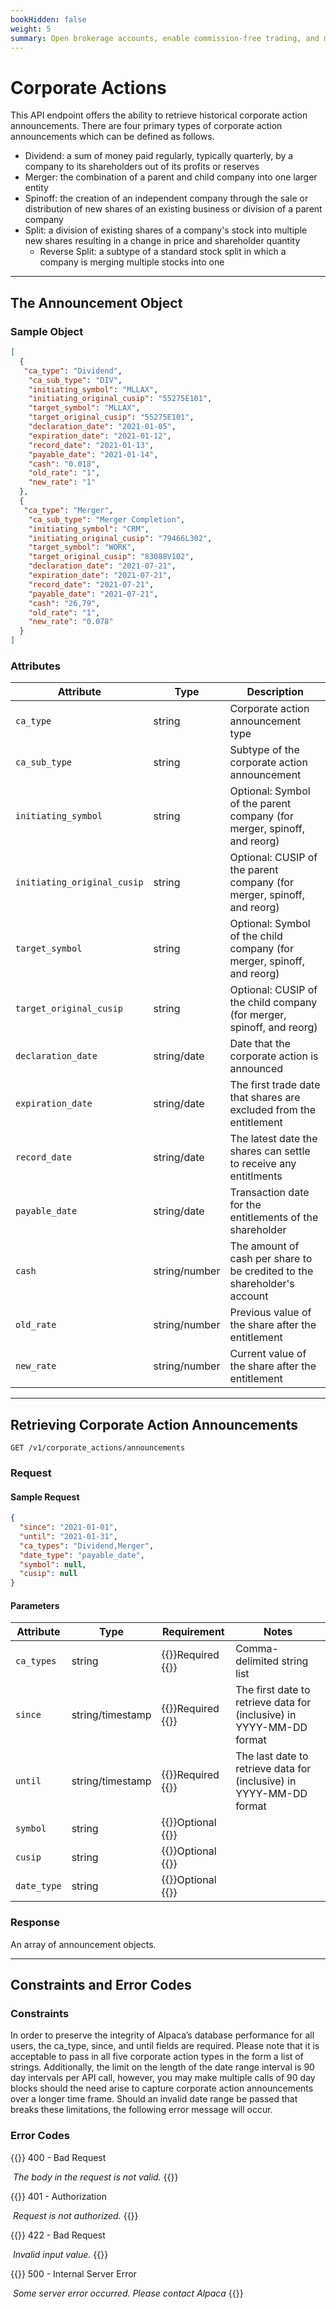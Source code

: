 ```yaml
---
bookHidden: false
weight: 5
summary: Open brokerage accounts, enable commission-free trading, and manage the ongoing user experience with Alpaca Broker API
---
```


# Corporate Actions

This API endpoint offers the ability to retrieve historical corporate action announcements. There are four primary types of corporate action announcements which can be defined as follows.

- Dividend: a sum of money paid regularly, typically quarterly, by a company to its shareholders out of its profits or reserves
- Merger: the combination of a parent and child company into one larger entity
- Spinoff: the creation of an independent company through the sale or distribution of new shares of an existing business or division of a parent company
- Split: a division of existing shares of a company's stock into multiple new shares resulting in a change in price and shareholder quantity
  - Reverse Split: a subtype of a standard stock split in which a company is merging multiple stocks into one

---
## **The Announcement Object**

### Sample Object

``` json
[
  {
   "ca_type": "Dividend",
    "ca_sub_type": "DIV",
    "initiating_symbol": "MLLAX",
    "initiating_original_cusip": "55275E101",
    "target_symbol": "MLLAX",
    "target_original_cusip": "55275E101",
    "declaration_date": "2021-01-05",
    "expiration_date": "2021-01-12",
    "record_date": "2021-01-13",
    "payable_date": "2021-01-14",
    "cash": "0.018",
    "old_rate": "1",
    "new_rate": "1"
  },
  {
   "ca_type": "Merger",
    "ca_sub_type": "Merger Completion",
    "initiating_symbol": "CRM",
    "initiating_original_cusip": "79466L302",
    "target_symbol": "WORK",
    "target_original_cusip": "83088V102",
    "declaration_date": "2021-07-21",
    "expiration_date": "2021-07-21",
    "record_date": "2021-07-21",
    "payable_date": "2021-07-21",
    "cash": "26,79",
    "old_rate": "1",
    "new_rate": "0.078"
  }
]
```

### Attributes

| Attribute                   | Type          | Description                                                                       |
| --------------------------- | ------------- | --------------------------------------------------------------------------------- |
| `ca_type`                   | string        | Corporate action announcement type                                                |
| `ca_sub_type`               | string        | Subtype of the corporate action announcement                                      |
| `initiating_symbol`         | string        | Optional: Symbol of the parent company (for merger, spinoff, and reorg)           |
| `initiating_original_cusip` | string        | Optional: CUSIP of the parent company (for merger, spinoff, and reorg)            |
| `target_symbol`             | string        | Optional: Symbol of the child company (for merger, spinoff, and reorg)            |
| `target_original_cusip`     | string        | Optional: CUSIP of the child company (for merger, spinoff, and reorg)             |
| `declaration_date`          | string/date   | Date that the corporate action is announced                                       |
| `expiration_date`           | string/date   | The first trade date that shares are excluded from the entitlement                |
| `record_date`               | string/date   | The latest date the shares can settle to receive any entitlments                  |
| `payable_date`              | string/date   | Transaction date for the entitlements of the shareholder                          |
| `cash`                      | string/number | The amount of cash per share to be credited to the shareholder's account          |
| `old_rate`                  | string/number | Previous value of the share after the entitlement                                 |
| `new_rate`                  | string/number | Current value of the share after the entitlement                                  |

---

## **Retrieving Corporate Action Announcements**

`GET /v1/corporate_actions/announcements`

### Request

#### Sample Request

```json
{
  "since": "2021-01-01",
  "until": "2021-01-31",
  "ca_types": "Dividend,Merger",
  "date_type": "payable_date",
  "symbol": null,
  "cusip": null
}
```

#### Parameters

| Attribute  | Type             | Requirement                         | Notes                                                                |
| ---------- | ---------------- | ----------------------------------- | -------------------------------------------------------------------- |
| `ca_types` | string           | {{<hint info>}}Required {{</hint>}} | Comma-delimited string list                                          |
| `since`    | string/timestamp | {{<hint info>}}Required {{</hint>}} | The first date to retrieve data for (inclusive) in YYYY-MM-DD format |
| `until`    | string/timestamp | {{<hint info>}}Required {{</hint>}} | The last date to retrieve data for (inclusive) in YYYY-MM-DD format  |
| `symbol`   | string           | {{<hint info>}}Optional {{</hint>}} |                                                                      |
| `cusip`    | string           | {{<hint info>}}Optional {{</hint>}} |                                                                      |
| `date_type`| string           | {{<hint info>}}Optional {{</hint>}} |                                                                      |

### Response

An array of announcement objects.

---

## **Constraints and Error Codes**

### Constraints

In order to preserve the integrity of Alpaca’s database performance for all users, the ca_type, since, and until fields are required. Please note that it is acceptable to pass in all five corporate action types in the form a list of strings. Additionally, the limit on the length of the date range interval is 90 day intervals per API call, however, you may make multiple calls of 90 day blocks should the need arise to capture corporate action announcements over a longer time frame. Should an invalid date range be passed that breaks these limitations, the following error message will occur.

### Error Codes

{{<hint warning>}}
400 - Bad Request

​ _The body in the request is not valid._
{{</hint>}}

{{<hint warning>}}
401 - Authorization

​ _Request is not authorized._
{{</hint>}}

{{<hint warning>}}
422 - Bad Request

​ _Invalid input value._
{{</hint>}}

{{<hint warning>}}
500 - Internal Server Error

​ _Some server error occurred. Please contact Alpaca_
{{</hint>}}
